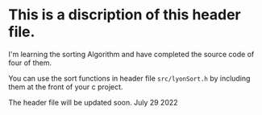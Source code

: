 # This is a discription of this header file.

I'm learning the sorting Algorithm and have completed the source code of four of them.

You can use the sort functions  in header file `src/lyonSort.h` by including them at the front of your c project.

The header file will be updated soon.
July 29 2022
